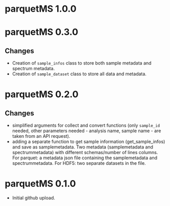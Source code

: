 # parquetMS 1.0.0

# parquetMS 0.3.0

## Changes
- Creation of `sample_infos` class to store both sample metadata and spectrum metadata.
- Creation of `sample_dataset` class to store all data and metadata.

# parquetMS 0.2.0

## Changes
- simplified arguments for collect and convert functions (only `sample_id` needed, other parameters needed - analysis name, sample name - are taken from an API request).
- adding a separate function to get sample information (get_sample_infos) and save as samplemetadata. Two metadata (samplemetadata and spectrummetadata) with different schemas/number of lines columns. For parquet: a metadata json file containing the samplemetadata and spectrummetadata. For HDF5: two separate datasets in the file.

# parquetMS 0.1.0

- Initial github upload.
